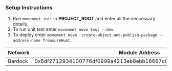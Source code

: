 ### Setup Instructions
1. Run `movement init` in **PROJECT_ROOT** and enter all the neccessary details.
2. To run unit test enter `movement move test --dev`.
3. To deploy enter `movement move  create-object-and-publish-package --address-name TreasureHunt`.

| Network | Module Address |
| ------- | -------------- |
| Bardock | 0x6df2712934100776df0999a4213eb8ebb18667c0b9e5e4b8c279195fa8d79b59|